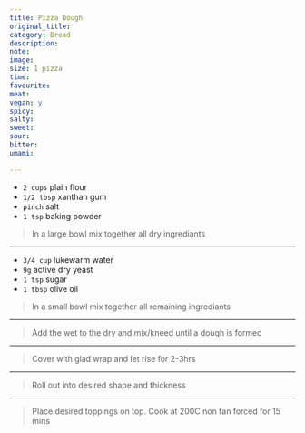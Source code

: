 ```yaml
---
title: Pizza Dough
original_title:
category: Bread
description:
note:
image:
size: 1 pizza
time:
favourite:
meat:
vegan: y
spicy:
salty:
sweet:
sour:
bitter:
umami:

---
```


* `2 cups` plain flour
* `1/2 tbsp` xanthan gum
* `pinch` salt
* `1 tsp` baking powder

>In a large bowl mix together all dry ingrediants

---

* `3/4 cup` lukewarm water
* `9g` active dry yeast
* `1 tsp` sugar
* `1 tbsp` olive oil

>In a small bowl mix together all remaining ingrediants

---

>Add the wet to the dry and mix/kneed until a dough is formed

---

>Cover with glad wrap and let rise for 2-3hrs

---

>Roll out into desired shape and thickness

---

>Place desired toppings on top. Cook at 200C non fan forced for 15 mins